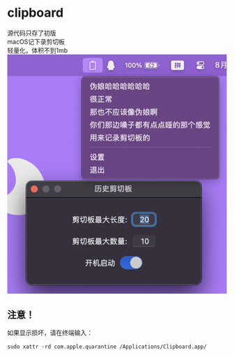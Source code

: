 # clipboard
源代码只存了初版  
macOS记下录剪切板  
轻量化，体积不到1mb  
![image](https://github.com/XiaY-Summer/clipboard/blob/main/sc.png)

## 注意！
如果显示损坏，请在终端输入：
```
sudo xattr -rd com.apple.quarantine /Applications/Clipboard.app/
```
